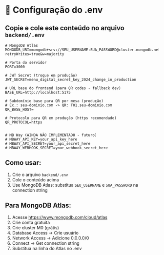 # 🔧 Configuração do .env

## Copie e cole este conteúdo no arquivo `backend/.env`

```env
# MongoDB Atlas
MONGODB_URI=mongodb+srv://SEU_USERNAME:SUA_PASSWORD@cluster.mongodb.net/menu_digital?retryWrites=true&w=majority

# Porta do servidor
PORT=3000

# JWT Secret (troque em produção)
JWT_SECRET=menu_digital_secret_key_2024_change_in_production

# URL base do frontend (para QR codes - fallback dev)
BASE_URL=http://localhost:5175

# Subdomínio base para QR por mesa (produção)
# Ex.: seu-dominio.com -> QR: T01.seu-dominio.com
QR_BASE_HOST=

# Protocolo para QR em produção (https recomendado)
QR_PROTOCOL=https


# MB Way (AINDA NÃO IMPLEMENTADO - futuro)
# MBWAY_API_KEY=your_api_key_here
# MBWAY_API_SECRET=your_api_secret_here
# MBWAY_WEBHOOK_SECRET=your_webhook_secret_here
```

## Como usar:

1. Crie o arquivo `backend/.env`
2. Cole o conteúdo acima
3. Use MongoDB Atlas: substitua `SEU_USERNAME` e `SUA_PASSWORD` na connection string

## Para MongoDB Atlas:

1. Acesse https://www.mongodb.com/cloud/atlas
2. Crie conta gratuita
3. Crie cluster M0 (grátis)
4. Database Access → Crie usuário
5. Network Access → Adicione 0.0.0.0/0
6. Connect → Get connection string
7. Substitua na linha do Atlas no .env

